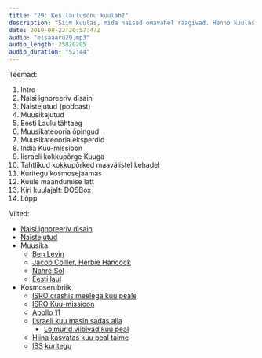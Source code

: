 ```yaml
---
title: "29: Kes laulusõnu kuulab?"
description: "Siim kuulas, mida naised omavahel räägivad. Henno kuulas Kuule maandumise ebaõnnestumist."
date: 2019-09-22T20:57:47Z
audio: "eisaaaru29.mp3"
audio_length: 25820205
audio_duration: "52:44"
---
```

Teemad:

  1. Intro
  2. Naisi ignoreeriv disain
  3. Naistejutud (podcast)
  4. Muusikajutud
  5. Eesti Laulu tähtaeg
  6. Muusikateooria õpingud
  7. Muusikateooria eksperdid
  8. India Kuu-missioon
  9. Iisraeli kokkupõrge Kuuga
  10. Tahtlikud kokkupõrked maavälistel kehadel
  11. Kuritegu kosmosejaamas
  12. Kuule maandumise latt
  13. Kiri kuulajalt: DOSBox
  14. Lõpp

Viited:

*   [Naisi ignoreeriv disain](https://99percentinvisible.org/episode/invisible-women/)
*   [Naistejutud](https://soundcloud.com/naistejutud)
*   Muusika
    *   [Ben Levin](https://youtu.be/ziH-0NRWjhI?t=407)
    *   [Jacob Collier, Herbie Hancock](https://www.youtube.com/watch?v=eRkgK4jfi6M)
    *   [Nahre Sol](https://www.youtube.com/watch?v=m6buIdQacoM)
    *   [Eesti laul](https://menu.err.ee/974383/eesti-laul-2020-ajakava)
*   Kosmoserubriik
    *   [ISRO crashis meelega kuu peale](https://en.wikipedia.org/wiki/Chandrayaan-1)
    *   [ISRO Kuu-missioon](https://en.wikipedia.org/wiki/Chandrayaan-2)
    *   [Apollo 11](https://en.wikipedia.org/wiki/Apollo_11)
    *   [Iisraeli kuu masin sadas alla](https://www.wired.com/story/a-crashed-israeli-lunar-lander-spilled-tardigrades-on-the-moon/)
        *   [Loimurid viibivad kuu peal](https://www.livescience.com/moon-tardigrades-future.html)
    *   [Hiina kasvatas kuu peal taime](https://www.space.com/43025-china-moon-mission-plants-dead.html)
    *   [ISS kuritegu](https://en.wikipedia.org/wiki/Deliberate_crash_landings_on_extraterrestrial_bodies)

